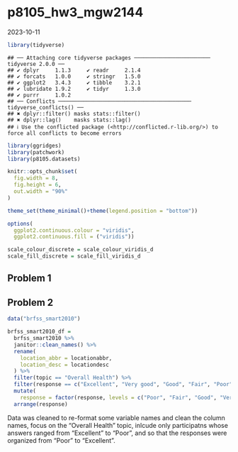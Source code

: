p8105_hw3_mgw2144
================
2023-10-11

``` r
library(tidyverse)
```

    ## ── Attaching core tidyverse packages ──────────────────────── tidyverse 2.0.0 ──
    ## ✔ dplyr     1.1.3     ✔ readr     2.1.4
    ## ✔ forcats   1.0.0     ✔ stringr   1.5.0
    ## ✔ ggplot2   3.4.3     ✔ tibble    3.2.1
    ## ✔ lubridate 1.9.2     ✔ tidyr     1.3.0
    ## ✔ purrr     1.0.2     
    ## ── Conflicts ────────────────────────────────────────── tidyverse_conflicts() ──
    ## ✖ dplyr::filter() masks stats::filter()
    ## ✖ dplyr::lag()    masks stats::lag()
    ## ℹ Use the conflicted package (<http://conflicted.r-lib.org/>) to force all conflicts to become errors

``` r
library(ggridges)
library(patchwork)
library(p8105.datasets)

knitr::opts_chunk$set(
  fig.width = 8,
  fig.height = 6,
  out.width = "90%"
)

theme_set(theme_minimal()+theme(legend.position = "bottom"))

options(
  ggplot2.continuous.colour = "viridis",
  ggplot2.continuous.fill = ("viridis"))

scale_colour_discrete = scale_colour_viridis_d
scale_fill_discrete = scale_fill_viridis_d
```

## Problem 1

## Problem 2

``` r
data("brfss_smart2010")

brfss_smart2010_df = 
  brfss_smart2010 %>% 
  janitor::clean_names() %>% 
  rename(
    location_abbr = locationabbr,
    location_desc = locationdesc
  ) %>% 
  filter(topic == "Overall Health") %>% 
  filter(response == c("Excellent", "Very good", "Good", "Fair", "Poor")) %>% 
  mutate(
    response = factor(response, levels = c("Poor", "Fair", "Good", "Very good", "Excellent"), ordered = TRUE)) %>% 
  arrange(response)
```

Data was cleaned to re-format some variable names and clean the column
names, focus on the “Overall Health” topic, inlcude only participatns
whose answers ranged from “Excellent” to “Poor”, and so that the
responses were organized from “Poor” to “Excellent”.
